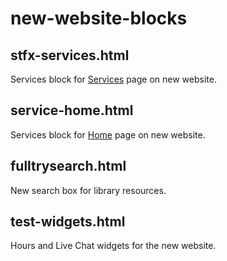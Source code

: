 # new-website-blocks

## stfx-services.html

Services block for [Services](https://stfx3.prod.acquia-sites.com/library/services) page on new website.

## service-home.html

Services block for [Home](https://stfx3.prod.acquia-sites.com/library) page on new website.

## fulltrysearch.html

New search box for library resources.

## test-widgets.html

Hours and Live Chat widgets for the new website.
